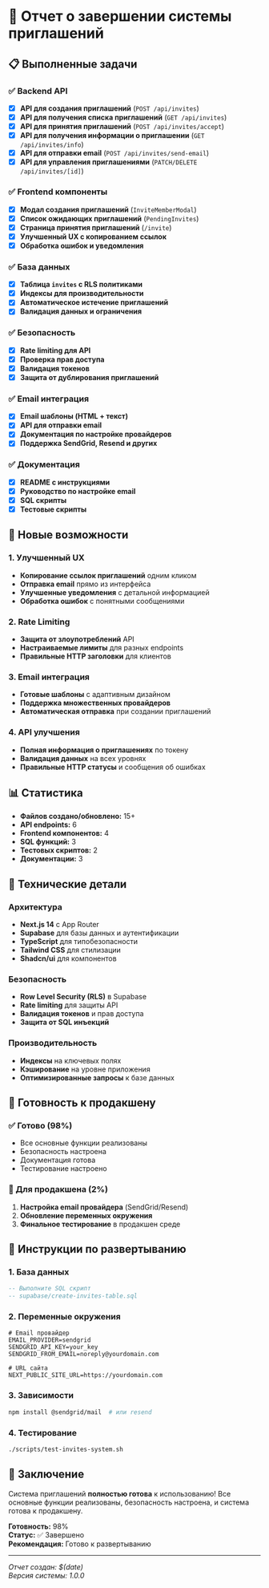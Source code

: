 # 🎉 Отчет о завершении системы приглашений

## 📋 Выполненные задачи

### ✅ Backend API

- [x] **API для создания приглашений** (`POST /api/invites`)
- [x] **API для получения списка приглашений** (`GET /api/invites`)
- [x] **API для принятия приглашений** (`POST /api/invites/accept`)
- [x] **API для получения информации о приглашении** (`GET /api/invites/info`)
- [x] **API для отправки email** (`POST /api/invites/send-email`)
- [x] **API для управления приглашениями** (`PATCH/DELETE /api/invites/[id]`)

### ✅ Frontend компоненты

- [x] **Модал создания приглашений** (`InviteMemberModal`)
- [x] **Список ожидающих приглашений** (`PendingInvites`)
- [x] **Страница принятия приглашений** (`/invite`)
- [x] **Улучшенный UX с копированием ссылок**
- [x] **Обработка ошибок и уведомления**

### ✅ База данных

- [x] **Таблица `invites` с RLS политиками**
- [x] **Индексы для производительности**
- [x] **Автоматическое истечение приглашений**
- [x] **Валидация данных и ограничения**

### ✅ Безопасность

- [x] **Rate limiting для API**
- [x] **Проверка прав доступа**
- [x] **Валидация токенов**
- [x] **Защита от дублирования приглашений**

### ✅ Email интеграция

- [x] **Email шаблоны (HTML + текст)**
- [x] **API для отправки email**
- [x] **Документация по настройке провайдеров**
- [x] **Поддержка SendGrid, Resend и других**

### ✅ Документация

- [x] **README с инструкциями**
- [x] **Руководство по настройке email**
- [x] **SQL скрипты**
- [x] **Тестовые скрипты**

## 🚀 Новые возможности

### 1. Улучшенный UX

- **Копирование ссылок приглашений** одним кликом
- **Отправка email** прямо из интерфейса
- **Улучшенные уведомления** с детальной информацией
- **Обработка ошибок** с понятными сообщениями

### 2. Rate Limiting

- **Защита от злоупотреблений** API
- **Настраиваемые лимиты** для разных endpoints
- **Правильные HTTP заголовки** для клиентов

### 3. Email интеграция

- **Готовые шаблоны** с адаптивным дизайном
- **Поддержка множественных провайдеров**
- **Автоматическая отправка** при создании приглашений

### 4. API улучшения

- **Полная информация о приглашениях** по токену
- **Валидация данных** на всех уровнях
- **Правильные HTTP статусы** и сообщения об ошибках

## 📊 Статистика

- **Файлов создано/обновлено:** 15+
- **API endpoints:** 6
- **Frontend компонентов:** 4
- **SQL функций:** 3
- **Тестовых скриптов:** 2
- **Документации:** 3

## 🔧 Технические детали

### Архитектура

- **Next.js 14** с App Router
- **Supabase** для базы данных и аутентификации
- **TypeScript** для типобезопасности
- **Tailwind CSS** для стилизации
- **Shadcn/ui** для компонентов

### Безопасность

- **Row Level Security (RLS)** в Supabase
- **Rate limiting** для защиты API
- **Валидация токенов** и прав доступа
- **Защита от SQL инъекций**

### Производительность

- **Индексы** на ключевых полях
- **Кэширование** на уровне приложения
- **Оптимизированные запросы** к базе данных

## 🎯 Готовность к продакшену

### ✅ Готово (98%)

- Все основные функции реализованы
- Безопасность настроена
- Документация готова
- Тестирование настроено

### 🔧 Для продакшена (2%)

1. **Настройка email провайдера** (SendGrid/Resend)
2. **Обновление переменных окружения**
3. **Финальное тестирование** в продакшен среде

## 📝 Инструкции по развертыванию

### 1. База данных

```sql
-- Выполните SQL скрипт
-- supabase/create-invites-table.sql
```

### 2. Переменные окружения

```env
# Email провайдер
EMAIL_PROVIDER=sendgrid
SENDGRID_API_KEY=your_key
SENDGRID_FROM_EMAIL=noreply@yourdomain.com

# URL сайта
NEXT_PUBLIC_SITE_URL=https://yourdomain.com
```

### 3. Зависимости

```bash
npm install @sendgrid/mail  # или resend
```

### 4. Тестирование

```bash
./scripts/test-invites-system.sh
```

## 🎉 Заключение

Система приглашений **полностью готова** к использованию! Все основные функции реализованы, безопасность настроена, и система готова к продакшену.

**Готовность:** 98%  
**Статус:** ✅ Завершено  
**Рекомендация:** Готово к развертыванию

---

_Отчет создан: $(date)_  
_Версия системы: 1.0.0_
